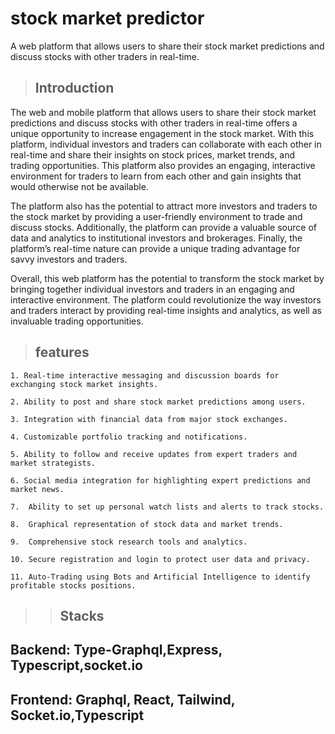 # stock market predictor

A web platform that allows users to share their stock market predictions and discuss stocks with other traders in real-time.

> ## Introduction

The web and mobile platform that allows users to share their stock market predictions and discuss stocks with other traders in real-time offers a unique opportunity to increase engagement in the stock market. With this platform, individual investors and traders can collaborate with each other in real-time and share their insights on stock prices, market trends, and trading opportunities. This platform also provides an engaging, interactive environment for traders to learn from each other and gain insights that would otherwise not be available.

The platform also has the potential to attract more investors and traders to the stock market by providing a user-friendly environment to trade and discuss stocks. Additionally, the platform can provide a valuable source of data and analytics to institutional investors and brokerages. Finally, the platform’s real-time nature can provide a unique trading advantage for savvy investors and traders.

Overall, this web platform has the potential to transform the stock market by bringing together individual investors and traders in an engaging and interactive environment. The platform could revolutionize the way investors and traders interact by providing real-time insights and analytics, as well as invaluable trading opportunities.

> ## features

    1. Real-time interactive messaging and discussion boards for exchanging stock market insights.

    2. Ability to post and share stock market predictions among users.

    3. Integration with financial data from major stock exchanges.

    4. Customizable portfolio tracking and notifications.

    5. Ability to follow and receive updates from expert traders and market strategists.

    6. Social media integration for highlighting expert predictions and market news.

    7.  Ability to set up personal watch lists and alerts to track stocks.

    8.  Graphical representation of stock data and market trends.

    9.  Comprehensive stock research tools and analytics.

    10. Secure registration and login to protect user data and privacy.

    11. Auto-Trading using Bots and Artificial Intelligence to identify profitable stocks positions.

> > ## Stacks

## Backend: Type-Graphql,Express, Typescript,socket.io

## Frontend: Graphql, React, Tailwind, Socket.io,Typescript
